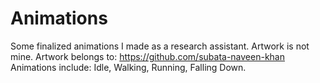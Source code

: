 # Animations
Some finalized animations I made as a research assistant. Artwork is not mine. Artwork belongs to: https://github.com/subata-naveen-khan
Animations include: Idle, Walking, Running, Falling Down.
